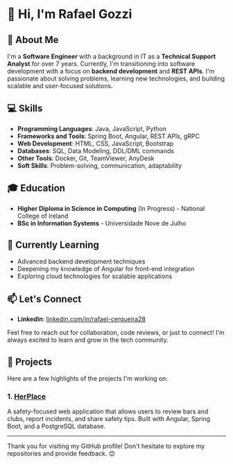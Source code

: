 # 👋 Hi, I'm Rafael Gozzi

## 🚀 About Me
I'm a **Software Engineer** with a background in IT as a **Technical Support Analyst** for over 7 years. Currently, I'm transitioning into software development with a focus on **backend development** and **REST APIs**. I'm passionate about solving problems, learning new technologies, and building scalable and user-focused solutions.

## 💻 Skills
- **Programming Languages**: Java, JavaScript, Python
- **Frameworks and Tools**: Spring Boot, Angular, REST APIs, gRPC
- **Web Development**: HTML, CSS, JavaScript, Bootstrap
- **Databases**: SQL, Data Modeling, DDL/DML commands
- **Other Tools**: Docker, Git, TeamViewer, AnyDesk
- **Soft Skills**: Problem-solving, communication, adaptability

## 🎓 Education
- **Higher Diploma in Science in Computing** (In Progress) - National College of Ireland
- **BSc in Information Systems** - Universidade Nove de Julho

## 🌱 Currently Learning
- Advanced backend development techniques
- Deepening my knowledge of Angular for front-end integration
- Exploring cloud technologies for scalable applications

## 📫 Let's Connect
- **LinkedIn**: [linkedin.com/in/rafael-cerqueira28](https://www.linkedin.com/in/rafael-cerqueira28)

Feel free to reach out for collaboration, code reviews, or just to connect! I'm always excited to learn and grow in the tech community.

## 📂 Projects
Here are a few highlights of the projects I'm working on:

### 1. [HerPlace](https://herplace.web.app/)
A safety-focused web application that allows users to review bars and clubs, report incidents, and share safety tips. Built with Angular, Spring Boot, and a PostgreSQL database.

---

Thank you for visiting my GitHub profile! Don't hesitate to explore my repositories and provide feedback. 😊

